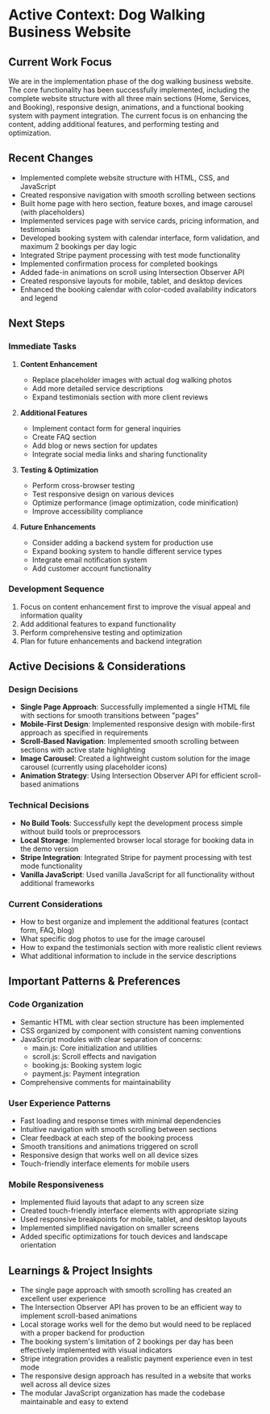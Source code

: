 # Active Context: Dog Walking Business Website

## Current Work Focus
We are in the implementation phase of the dog walking business website. The core functionality has been successfully implemented, including the complete website structure with all three main sections (Home, Services, and Booking), responsive design, animations, and a functional booking system with payment integration. The current focus is on enhancing the content, adding additional features, and performing testing and optimization.

## Recent Changes
- Implemented complete website structure with HTML, CSS, and JavaScript
- Created responsive navigation with smooth scrolling between sections
- Built home page with hero section, feature boxes, and image carousel (with placeholders)
- Implemented services page with service cards, pricing information, and testimonials
- Developed booking system with calendar interface, form validation, and maximum 2 bookings per day logic
- Integrated Stripe payment processing with test mode functionality
- Implemented confirmation process for completed bookings
- Added fade-in animations on scroll using Intersection Observer API
- Created responsive layouts for mobile, tablet, and desktop devices
- Enhanced the booking calendar with color-coded availability indicators and legend

## Next Steps

### Immediate Tasks
1. **Content Enhancement**
   - Replace placeholder images with actual dog walking photos
   - Add more detailed service descriptions
   - Expand testimonials section with more client reviews

2. **Additional Features**
   - Implement contact form for general inquiries
   - Create FAQ section
   - Add blog or news section for updates
   - Integrate social media links and sharing functionality

3. **Testing & Optimization**
   - Perform cross-browser testing
   - Test responsive design on various devices
   - Optimize performance (image optimization, code minification)
   - Improve accessibility compliance

4. **Future Enhancements**
   - Consider adding a backend system for production use
   - Expand booking system to handle different service types
   - Integrate email notification system
   - Add customer account functionality

### Development Sequence
1. Focus on content enhancement first to improve the visual appeal and information quality
2. Add additional features to expand functionality
3. Perform comprehensive testing and optimization
4. Plan for future enhancements and backend integration

## Active Decisions & Considerations

### Design Decisions
- **Single Page Approach**: Successfully implemented a single HTML file with sections for smooth transitions between "pages"
- **Mobile-First Design**: Implemented responsive design with mobile-first approach as specified in requirements
- **Scroll-Based Navigation**: Implemented smooth scrolling between sections with active state highlighting
- **Image Carousel**: Created a lightweight custom solution for the image carousel (currently using placeholder icons)
- **Animation Strategy**: Using Intersection Observer API for efficient scroll-based animations

### Technical Decisions
- **No Build Tools**: Successfully kept the development process simple without build tools or preprocessors
- **Local Storage**: Implemented browser local storage for booking data in the demo version
- **Stripe Integration**: Integrated Stripe for payment processing with test mode functionality
- **Vanilla JavaScript**: Used vanilla JavaScript for all functionality without additional frameworks

### Current Considerations
- How to best organize and implement the additional features (contact form, FAQ, blog)
- What specific dog photos to use for the image carousel
- How to expand the testimonials section with more realistic client reviews
- What additional information to include in the service descriptions

## Important Patterns & Preferences

### Code Organization
- Semantic HTML with clear section structure has been implemented
- CSS organized by component with consistent naming conventions
- JavaScript modules with clear separation of concerns:
  - main.js: Core initialization and utilities
  - scroll.js: Scroll effects and navigation
  - booking.js: Booking system logic
  - payment.js: Payment integration
- Comprehensive comments for maintainability

### User Experience Patterns
- Fast loading and response times with minimal dependencies
- Intuitive navigation with smooth scrolling between sections
- Clear feedback at each step of the booking process
- Smooth transitions and animations triggered on scroll
- Responsive design that works well on all device sizes
- Touch-friendly interface elements for mobile users

### Mobile Responsiveness
- Implemented fluid layouts that adapt to any screen size
- Created touch-friendly interface elements with appropriate sizing
- Used responsive breakpoints for mobile, tablet, and desktop layouts
- Implemented simplified navigation on smaller screens
- Added specific optimizations for touch devices and landscape orientation

## Learnings & Project Insights
- The single page approach with smooth scrolling has created an excellent user experience
- The Intersection Observer API has proven to be an efficient way to implement scroll-based animations
- Local storage works well for the demo but would need to be replaced with a proper backend for production
- The booking system's limitation of 2 bookings per day has been effectively implemented with visual indicators
- Stripe integration provides a realistic payment experience even in test mode
- The responsive design approach has resulted in a website that works well across all device sizes
- The modular JavaScript organization has made the codebase maintainable and easy to extend
